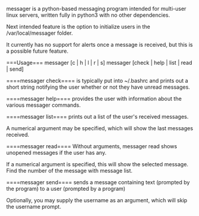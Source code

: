 messager is a python-based messaging program intended for multi-user linux servers, written fully in python3 with no other 
dependencies.

Next intended feature is the option to initialize users in the /var/local/messager folder.

It currently has no support for alerts once a message is received, but this is a possible future feature.

===Usage===
messager [c | h | l | r | s]
messager [check | help | list | read | send]

====messager check====
is typically put into ~/.bashrc and prints out a short string notifying the user whether or not they have unread messages.

====messager help====
provides the user with information about the various messager commands.

====messager list====
prints out a list of the user's received messages.

A numerical argument may be specified, which will show the last <number> messages received.

====messager read====
Without arguments, messager read shows unopened messages if the user has any.

If a numerical argument is specified, this will show the selected message.
Find the number of the message with message list.

====messager send====
sends a message containing text (prompted by the program) to a user (prompted by a program)

Optionally, you may supply the username as an argument, which will skip the username prompt.
